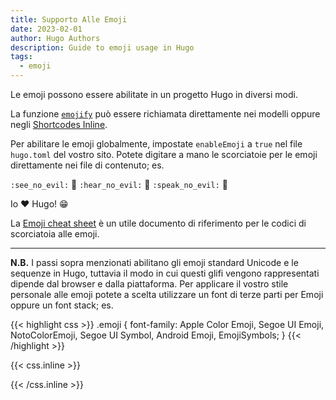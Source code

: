 ```yaml
---
title: Supporto Alle Emoji
date: 2023-02-01
author: Hugo Authors
description: Guide to emoji usage in Hugo
tags:
  - emoji
---
```


Le emoji possono essere abilitate in un progetto Hugo in diversi modi.
<!--more-->
La funzione [`emojify`](https://gohugo.io/functions/emojify/) può essere richiamata direttamente nei modelli oppure negli [Shortcodes Inline](https://gohugo.io/templates/shortcode-templates/#inline-shortcodes). 

Per abilitare le emoji globalmente, impostate `enableEmoji` a `true` nel file `hugo.toml` del vostro sito. Potete digitare a mano le scorciatoie per le emoji direttamente nei file di contenuto; es.

`:see_no_evil:` :see_no_evil: `:hear_no_evil:` :hear_no_evil: `:speak_no_evil:` :speak_no_evil:

Io :heart: Hugo! 😁

La [Emoji cheat sheet](http://www.emoji-cheat-sheet.com/) è un utile documento di riferimento per le codici di scorciatoia alle emoji.

***

**N.B.** I passi sopra menzionati abilitano gli emoji standard Unicode e le sequenze in Hugo, tuttavia il modo in cui questi glifi vengono rappresentati dipende dal browser e dalla piattaforma. Per applicare il vostro stile personale alle emoji potete a scelta utilizzare un font di terze parti per Emoji oppure un font stack; es.

{{< highlight css >}}
.emoji {
  font-family: Apple Color Emoji, Segoe UI Emoji, NotoColorEmoji, Segoe UI Symbol, Android Emoji, EmojiSymbols;
}
{{< /highlight >}}

{{< css.inline >}}
<style>
.emojify {
	font-family: Apple Color Emoji, Segoe UI Emoji, NotoColorEmoji, Segoe UI Symbol, Android Emoji, EmojiSymbols;
	font-size: 2rem;
	vertical-align: middle;
}
@media screen and (max-width:650px) {
  .nowrap {
    display: block;
    margin: 25px 0;
  }
}
</style>
{{< /css.inline >}}
